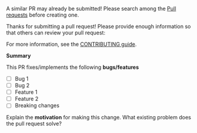 A similar PR may already be submitted!
Please search among the [Pull requests](https://github.com/arturbosch/detekt/pulls) before creating one.

Thanks for submitting a pull request! Please provide enough information so that others can review your pull request:

For more information, see the [CONTRIBUTING guide](https://github.com/arturbosch/detekt/blob/master/CONTRIBUTING.md).


**Summary**

<!-- Summary of the PR -->

This PR fixes/implements the following **bugs/features**

* [ ] Bug 1
* [ ] Bug 2
* [ ] Feature 1
* [ ] Feature 2
* [ ] Breaking changes

<!-- You can skip this if you're fixing a typo or adding an app to the Showcase. -->

Explain the **motivation** for making this change. What existing problem does the pull request solve?

<!-- Example: When "Adding a function to do X", explain why it is necessary to have a way to do X. -->
